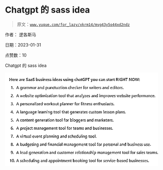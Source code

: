 # Chatgpt 的 sass idea

> 原文：[`www.yuque.com/for_lazy/xkrm14/mvg43y5o44xd2ndz`](https://www.yuque.com/for_lazy/xkrm14/mvg43y5o44xd2ndz)



作者： 逻各斯马 

日期：2023-01-31 

点赞数：10 

Chatgpt 的 sass idea 

![](img/01ab67c786571a73774eca7959e85530.png)  

